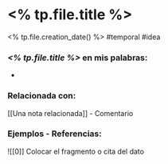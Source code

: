 # <% tp.file.title %>
<% tp.file.creation_date() %>
#temporal #idea

### _<% tp.file.title %>_ en mis palabras:
- 

### Relacionada con:
[[Una nota relacionada]] - Comentario

### Ejemplos - Referencias:
![[0]] Colocar el fragmento o cita del dato